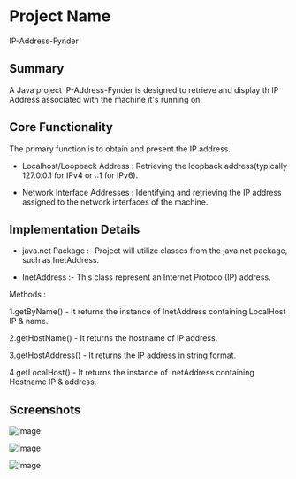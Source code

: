 
# Project Name

IP-Address-Fynder


## Summary

A Java project IP-Address-Fynder is designed to retrieve and display th IP Address associated with the machine it's running on.
## Core Functionality

The primary function is to obtain and present the IP address.

* Localhost/Loopback Address : Retrieving the loopback address(typically 127.0.0.1 for IPv4 or ::1 for IPv6).

* Network Interface Addresses : Identifying and retrieving the IP address assigned to the network interfaces of the machine.


## Implementation Details

* java.net Package :- Project will utilize classes from the java.net package, such as  InetAddress.

* InetAddress :- This class represent an Internet Protoco (IP) address.

Methods :

1.getByName() - It returns the instance of InetAddress containing LocalHost IP & name.

2.getHostName() - It returns the hostname of IP address.

3.getHostAddress() - It returns the IP address in string format.

4.getLocalHost() - It returns the instance of InetAddress containing Hostname IP & address.


## Screenshots

![Image](https://github.com/user-attachments/assets/11ecd963-b320-4208-b071-40178d9d1684)

![Image](https://github.com/user-attachments/assets/fc648a3b-71f1-44ea-a612-f0a141ab7320)

![Image](https://github.com/user-attachments/assets/e20b3789-d164-44a3-9f6d-e84777754de7)
